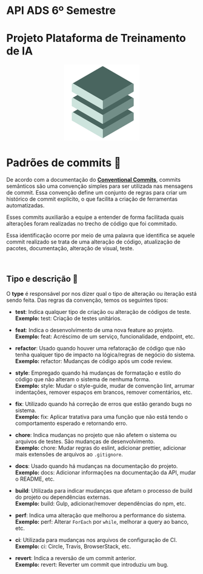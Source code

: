 # API ADS 6º Semestre

# Projeto Plataforma de Treinamento de IA

<p align="center">
      <img src="./fullstack.png" alt="Logo da Equipe FullStack">



# Padrões de commits 📜

De acordo com a documentação do **[Conventional Commits](https://www.conventionalcommits.org/pt-br)**, commits semânticos são uma convenção simples para ser utilizada nas mensagens de commit. Essa convenção define um conjunto de regras para criar um histórico de commit explícito, o que facilita a criação de ferramentas automatizadas.

Esses commits auxiliarão a equipe a entender de forma facilitada quais alterações foram realizadas no trecho de código que foi commitado.

Essa identificação ocorre por meio de uma palavra que identifica se aquele commit realizado se trata de uma alteração de código, atualização de pacotes, documentação, alteração de visual, teste.

<br>

## Tipo e descrição 📝



O **type** é responsável por nos dizer qual o tipo de alteração ou iteração está sendo feita. Das regras da convenção, temos os seguintes tipos:

- **test**: Indica qualquer tipo de criação ou alteração de códigos de teste.  
  **Exemplo:** test: Criação de testes unitários.

- **feat**: Indica o desenvolvimento de uma nova feature ao projeto.  
  **Exemplo:** feat: Acréscimo de um serviço, funcionalidade, endpoint, etc.

- **refactor**: Usado quando houver uma refatoração de código que não tenha qualquer tipo de impacto na lógica/regras de negócio do sistema.  
  **Exemplo:** refactor: Mudanças de código após um code review.

- **style**: Empregado quando há mudanças de formatação e estilo do código que não alteram o sistema de nenhuma forma.  
  **Exemplo:** style: Mudar o style-guide, mudar de convenção lint, arrumar indentações, remover espaços em brancos, remover comentários, etc.

- **fix**: Utilizado quando há correção de erros que estão gerando bugs no sistema.  
  **Exemplo:** fix: Aplicar tratativa para uma função que não está tendo o comportamento esperado e retornando erro.

- **chore**: Indica mudanças no projeto que não afetem o sistema ou arquivos de testes. São mudanças de desenvolvimento.  
  **Exemplo:** chore: Mudar regras do eslint, adicionar prettier, adicionar mais extensões de arquivos ao `.gitignore`.

- **docs**: Usado quando há mudanças na documentação do projeto.  
  **Exemplo:** docs: Adicionar informações na documentação da API, mudar o README, etc.

- **build**: Utilizada para indicar mudanças que afetam o processo de build do projeto ou dependências externas.  
  **Exemplo:** build: Gulp, adicionar/remover dependências do npm, etc.

- **perf**: Indica uma alteração que melhorou a performance do sistema.  
  **Exemplo:** perf: Alterar `ForEach` por `while`, melhorar a query ao banco, etc.

- **ci**: Utilizada para mudanças nos arquivos de configuração de CI.  
  **Exemplo:** ci: Circle, Travis, BrowserStack, etc.

- **revert**: Indica a reversão de um commit anterior.  
  **Exemplo:** revert: Reverter um commit que introduziu um bug.



<br>

